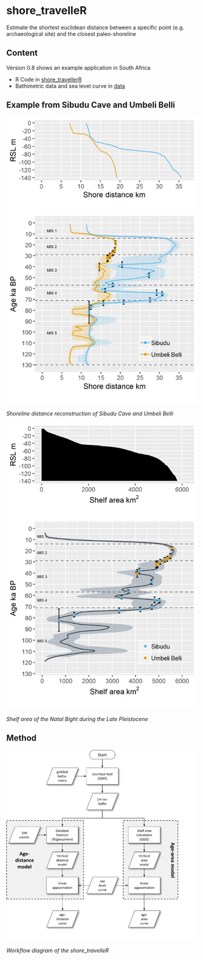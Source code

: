 # shore_travelleR
 Estimate the shortest euclidean distance between a specific point (e.g. archaeological site) and the closest paleo-shoreline

## Content
Version 0.8 shows an example application in South Africa
* R Code in <a href="https://github.com/sommergeo/shore_travelleR/blob/master/shore_travelleR.R" target="_blank">shore_travellerR</a>
* Bathimetric data and sea level curve in <a href="https://github.com/sommergeo/shore_travelleR/tree/master/data" target="_blank">data</a>

## Example from Sibudu Cave and Umbeli Belli

![Shoreline distance reconstruction of Sibudu Cave and Umbeli Belli](/img/sibudu_umbeli_shore-distance_2019-07-17.png)

 *Shoreline distance reconstruction of Sibudu Cave and Umbeli Belli*



![Shelf area of the Natal Bight](/img/sibudu_shelf-area_2017-07-17.png)

 *Shelf area of the Natal Bight during the Late Pleistocene*
 
## Method

![Workflow diagram of the shore_travelleR](/img/sealevel_model_workflow.png)

 *Workflow diagram of the shore_travelleR*
